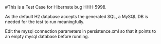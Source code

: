 #This is a Test Case for Hibernate bug HHH-5998.

As the default H2 database accepts the generated SQL, a MySQL DB is needed for the test to run meaningfully.

Edit the mysql connection parameters in persistence.xml so that it points to an empty mysql database before running.

